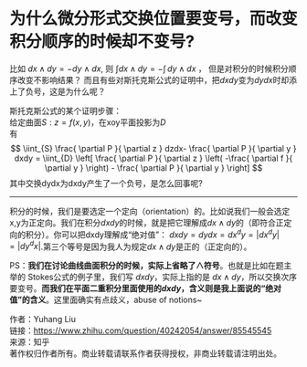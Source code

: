 # 为什么微分形式交换位置要变号，而改变积分顺序的时候却不变号?


比如 ${dx\wedge dy = -dy \wedge dx}$, 则 ${\int dx\wedge dy = -\int  \, dy \wedge dx}$ ，
但是对积分的时候积分顺序改变不影响结果？ 而且有些对斯托克斯公式的证明中，把${dxdy}$变为${dydx}$时却添上了负号，这是为什么呢？  
  
斯托克斯公式的某个证明步骤：  
给定曲面${S: z=f(x,y)}$，在xoy平面投影为$D$  
有  
$$
\iint_{S} \frac{ \partial P }{ \partial z } dzdx-  \frac{ \partial P }{ \partial y } dxdy = 
\iint_{D} \left[ \frac{ \partial P }{ \partial z } \left( -\frac{ \partial f }{ \partial y }  \right) - \frac{ \partial P }{ \partial y }   \right] 
$$
其中交换dydx为dxdy产生了一个负号，是怎么回事呢?

---


积分的时候，我们是要选定一个定向（orientation）的。比如说我们一般会选定x,y为正定向。我们在积分$dxdy$的时候，就是把它理解成$dx \wedge dy$的（即符合正定向的积分）。你可以把dxdy理解成“绝对值”： $dxdy=dydx=dx^dy=|dx^dy|=|dy^dx|$.第三个等号是因为我人为规定$dx \wedge dy$是正的（正定向的）。

PS：**我们在讨论曲线曲面积分的时候，实际上省略了$\wedge$符号**。也就是比如在题主举的 Stokes公式的例子里，我们写 ${dx dy}$，实际上指的是 ${dx \wedge dy}$，所以交换次序要变号。**而我们在平面二重积分里面使用的$dxdy$，含义则是我上面说的“绝对值”的含义**。这里面确实有点歧义，abuse of notions~

  
  
作者：Yuhang Liu  
链接：https://www.zhihu.com/question/40242054/answer/85545545  
来源：知乎  
著作权归作者所有。商业转载请联系作者获得授权，非商业转载请注明出处。